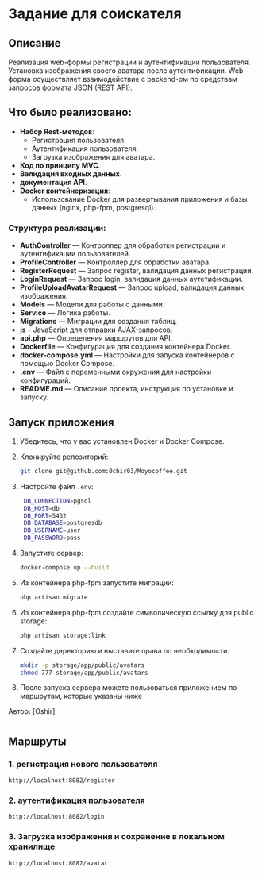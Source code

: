 # Задание для соискателя

## Описание

Реализация web-формы регистрации и аутентификации пользователя. Установка изображения своего аватара после аутентификации. Web-форма осуществляет взаимодействие с backend-ом по средствам запросов формата JSON (REST API).

## Что было реализовано:

- **Набор Rest-методов**:
    - Регистрация пользователя.
    - Аутентификация пользователя.
    - Загрузка изображения для аватара.
- **Код по принципу MVC**.
- **Валидация входных данных**.
- **документация API**.
- **Docker контейнеризация**:
    - Использование Docker для развертывания приложения и базы данных (nginx, php-fpm, postgresql).

### Структура реализации:

- **AuthController** — Контроллер для обработки регистрации и аутентификации пользователей.
- **ProfileController** — Контроллер для обработки аватара.
- **RegisterRequest** — Запрос register, валидация данных регистрации.
- **LoginRequest** — Запрос login, валидация данных аутетификации.
- **ProfileUploadAvatarRequest** — Запрос upload, валидация данных изображения.
- **Models** — Модели для работы с данными.
- **Service** — Логика работы.
- **Migrations** — Миграции для создания таблиц.
- **js** - JavaScript для отправки AJAX-запросов.
- **api.php** — Определения маршрутов для API.
- **Dockerfile** — Конфигурация для создания контейнера Docker.
- **docker-compose.yml** — Настройки для запуска контейнеров с помощью Docker Compose.
- **.env** — Файл с переменными окружения для настройки конфигураций.
- **README.md** — Описание проекта, инструкция по установке и запуску.

## Запуск приложения

1. Убедитесь, что у вас установлен Docker и Docker Compose.
2. Клонируйте репозиторий:

   ```bash
   git clone git@github.com:0chir03/Moyocoffee.git
   ```

3. Настройте файл `.env`:

   ```bash
    DB_CONNECTION=pgsql
    DB_HOST=db
    DB_PORT=5432
    DB_DATABASE=postgresdb
    DB_USERNAME=user
    DB_PASSWORD=pass
   ```

4. Запустите сервер:

   ```bash
   docker-compose up --build
   ```

5. Из контейнера php-fpm запустите миграции:

   ```bash
   php artisan migrate
   ```

6. Из контейнера php-fpm cоздайте символическую ссылку для public storage:

   ```bash
   php artisan storage:link
   ```

7. Создайте директорию и выставите права по необходимости:

    ```bash
    mkdir -p storage/app/public/avatars
    chmod 777 storage/app/public/avatars
    ```
   
8. После запуска сервера можете пользоваться приложением по маршрутам, которые указаны ниже

Автор: [Oshir]
# 

## Маршруты


### 1. регистрация нового пользователя

  ```
  http://localhost:8082/register
  ```

### 2. аутентификация пользователя

  ```
  http://localhost:8082/login
  ```


### 3. Загрузка изображения и сохранение в локальном хранилище

  ```
  http://localhost:8082/avatar
  ```
